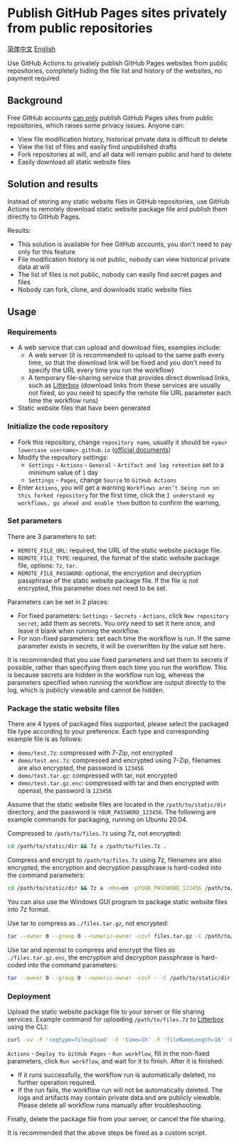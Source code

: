 # Publish GitHub Pages sites privately from public repositories

[简体中文](./Readme.md) [English](./Readme.en.md)

Use GitHub Actions to privately publish GitHub Pages websites from public repositories, completely hiding the file list and history of the websites, no payment required

## Background

Free GitHub accounts [can only](https://github.com/pricing) publish GitHub Pages sites from public repositories, which raises some privacy issues. Anyone can:

- View file modification history, historical private data is difficult to delete
- View the list of files and easily find unpublished drafts
- Fork repositories at will, and all data will remain public and hard to delete
- Easily download all static website files

## Solution and results

Instead of storing any static website files in GitHub repositories, use GitHub Actions to remotely download static website package file and publish them directly to GitHub Pages.

Results:

- This solution is available for free GitHub accounts, you don't need to pay only for this feature
- File modification history is not public, nobody can view historical private data at will
- The list of files is not public, nobody can easily find secret pages and files
- Nobody can fork, clone, and downloads static website files

## Usage

### Requirements

- A web service that can upload and download files, examples include:
    - A web server (it is recommended to upload to the same path every time, so that the download link will be fixed and you don't need to specify the URL every time you run the workflow)
    - A temporary file-sharing service that provides direct download links, such as [Litterbox](https://litterbox.catbox.moe/) (download links from these services are usually not fixed, so you need to specify the remote file URL parameter each time the workflow runs)
- Static website files that have been generated

### Initialize the code repository

- Fork this repository, change `repository name`, usually it should be `<your lowercase username>.github.io` ([official documents](https://docs.github.com/en/pages/getting-started-with-github-pages/about-github-pages))
- Modify the repository settings:
    - `Settings` - `Actions` - `General` - `Artifact and log retention` set to a minimum value of `1` day
    - `Settings` - `Pages`, change `Source` to `GitHub Actions`
- Enter `Actions`, you will get a warning `Workflows aren’t being run on this forked repository` for the first time, click the `I understand my workflows, go ahead and enable them` button to confirm the warning.

### Set parameters

There are 3 parameters to set:

- `REMOTE_FILE_URL`: required, the URL of the static website package file.
- `REMOTE_FILE_TYPE`: required, the format of the static website package file, options: `7z`, `tar`.
- `REMOTE_FILE_PASSWORD`: optional, the encryption and decryption passphrase of the static website package file. If the file is not encrypted, this parameter does not need to be set.

Parameters can be set in 2 places:

- For fixed parameters: `Settings` - `Secrets` - `Actions`, click `New repository secret`, add them as secrets. You only need to set it here once, and leave it blank when running the workflow.
- For non-fixed parameters: set each time the workflow is run. If the same parameter exists in secrets, it will be overwritten by the value set here.

It is recommended that you use fixed parameters and set them to secrets if possible, rather than specifying them each time you run the workflow. This is because secrets are hidden in the workflow run log, whereas the parameters specified when running the workflow are output directly to the log, which is publicly viewable and cannot be hidden.

### Package the static website files

There are 4 types of packaged files supported, please select the packaged file type according to your preference. Each type and corresponding example file is as follows:

- `demo/test.7z`: compressed with 7-Zip, not encrypted
- `demo/test.enc.7z`: compressed and encrypted using 7-Zip, filenames are also encrypted, the password is `123456`
- `demo/test.tar.gz`: compressed with tar, not encrypted
- `demo/test.tar.gz.enc`: compressed with tar and then encrypted with openssl, the password is `123456`

Assume that the static website files are located in the `/path/to/static/dir` directory, and the password is `YOUR_PASSWORD_123456`. The following are example commands for packaging, running on Ubuntu 20.04.

Compressed to `/path/to/files.7z` using 7z, not encrypted:

```bash
cd /path/to/static/dir && 7z a /path/to/files.7z .
```

Compress and encrypt to `/path/to/files.7z` using 7z, filenames are also encrypted, the encryption and decryption passphrase is hard-coded into the command parameters:

```bash
cd /path/to/static/dir && 7z a -mhe=on -pYOUR_PASSWORD_123456 /path/to/files.7z .
```

You can also use the Windows GUI program to package static website files into 7z format.

Use tar to compress as `./files.tar.gz`, not encrypted:

```bash
tar --owner 0 --group 0 --numeric-owner -czvf files.tar.gz -C /path/to/static/dir .
```

Use tar and openssl to compress and encrypt the files as `./files.tar.gz.enc`, the encryption and decryption passphrase is hard-coded into the command parameters:

```bash
tar --owner 0 --group 0 --numeric-owner -czvf - -C /path/to/static/dir . | openssl enc -aes-256-cbc -pbkdf2 -pass pass:YOUR_PASSWORD_123456 -in - -out files.tar.gz.enc
```

### Deployment

Upload the static website package file to your server or file sharing services. Example command for uploading `/path/to/files.7z` to [Litterbox](https://litterbox.catbox.moe/) using the CLI:

```bash
curl -vv -F 'reqtype=fileupload' -F 'time=1h' -F 'fileNameLength=16' -F 'fileToUpload=@/path/to/files.7z' https://litterbox.catbox.moe/resources/internals/api.php
```

`Actions` - `Deploy to GitHub Pages` - `Run workflow`, fill in the non-fixed parameters, click `Run workflow`, and wait for it to finish. After it is finished:

- If it runs successfully, the workflow run is automatically deleted, no further operation required.
- If the run fails, the workflow run will not be automatically deleted. The logs and artifacts may contain private data and are publicly viewable. Please delete all workflow runs manually after troubleshooting.

Finally, delete the package file from your server, or cancel the file sharing.

It is recommended that the above steps be fixed as a custom script.
